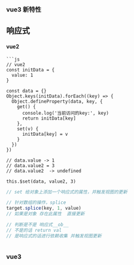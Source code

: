 ### vue3 新特性

## 响应式

#### vue2

````
```js
// vue2
const initData = {
  value: 1
}

const data = {}
Object.keys(initData).forEach((key) => {
  Object.defineProperty(data, key, {
    get() {
      console.log('当前访问的key:', key)
      return initData[key]
    },
    set(v) {
      initData[key] = v
    }
  })
})

// data.value -> 1
// data.value2 = 3
// data.value2  -> undefined

this.$set(data, value2, 3)
````

<!-- 响应式的依赖收集 -->

```js
// set 给对象上添加一个响应式的属性，并触发视图的更新

// 针对数组的操作，splice
target.splice(key, 1, value)
// 如果是对象 存在此属性  直接更新

// 判断是不是 响应式__ob__
// 不是的话 return val
// 是响应式的话进行依赖收集 并触发视图更新
```

```

```

### vue3
